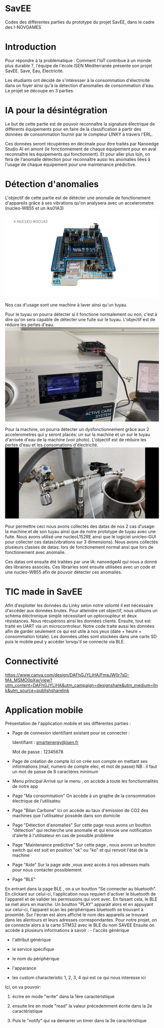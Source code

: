 # SavEE
Codes des différentes parties du prototype du projet SavEE, dans le cadre des I-NOVGAMES

# Introduction
Pour répondre à la problèmatique : Comment l'IoT contribue à un monde plus durable ?, l'équipe de l'école ISEN Méditerranée présente son projet SavEE. Save, Eau, Electricité. 

Les étudiants ont décidé de s'intéresser à la consommation d'électricité dans un foyer ainsi qu'à la détection d'anomalies de consommation d'eau. Le projet se découpe en 3 parties. 

# IA pour la désintégration
Le but de cette partie est de pouvoir reconnaître la signature électrique de différents équipements pour en faire de la classification à partir des données de consommation fournir par le compteur LINKY à travers l'ERL. 

Ces données seront récupérées en décimale pour être traités par Nanoedge Studio AI en amont (le fonctionnement de chaque équipement pour en aval reconnaître les équipements qui fonctionnent). Et pour aller plus loin, on fera de l'anomalie détection pour reconnaître aussi les anomalies liées à l'usage de chaque équipement pour une maintenance prédictive. 

# Détection d'anomalies
L'objectif de cette partie est de détécter une anomalie de fonctionement d'appareils grâce à ses vibrations qu'on analysera avec un accelerometre (nucleo-WB55 et un iks01A3)
![WB55](Images/wbetshield.png)

Nos cas d'usage sont une machine à laver ainsi qu'un tuyau.
 
Pour le tuyau on pourra détecter si il fonctione normalement ou non, c'est à dire qu'on sera capable de détecter une fuite sur le tuyau. L'objectif est de réduire les pertes d'eau.
![tuyau](Images/Tuyau.png)

Pour la machine, on pourra détecter un dysfonctionnement grâce aux 2 accelerometres qui y seront placés: un sur la machine et un sur le tuyau d'arrivée d'eau de la machine (voir photo). L'objectif est de réduire les pertes d'eau et les consomations d'électricité.
![tuyau_machine](Images/prototype_tuyau.png)

Pour permettre ceci nous avons collectés des datas de nos 2 cas d'usage: la machine et de son tuyau ainsi que de notre prototype de tuyau avec une fuite. Nous avons utilisé une nucleoL152RE ainsi que le logiciel unicleo-GUI pour collecter ces datas(vibrations sur 3 dimensions). Nous avons collectés plusieurs classes de datas: lors de fonctionement normal ansi que lors de fonctionement avec anomalie.

Ces datas ont ensuite été traitées par une IA: nanoedgeAI qui nous a donné des librairies associés. Ces librairies sont ensuite utilisées avec un code et une nucleo-WB55 afin de pouvoir détecter ces anomalies.

# TIC made in SavEE
Afin d'exploiter les données du Linky selon notre volonté il est nécessaire d'accéder aux données brutes. Pour atteindre cet objectif, nous utilisons un schéma éléctronique simple nécessitant un optocoupleur et deux résistances. Nous récupérons ainsi les données clients. Ensuite, tout est traité en UART via un microcontroleur. Notre code traite aussi les données afin de garder seulement ce qui est utile à nos yeux (date + heure + consommation totale). Les données utiles sont stockées dans une carte SD puis le mobile peut y accéder lorsqu'il se connecte via BLE.

# Connectivité
https://www.canva.com/design/DAFhGJYLjHA/FmaJW0r7sD-M4_MSMO0pXw/view?utm_content=DAFhGJYLjHA&utm_campaign=designshare&utm_medium=link&utm_source=publishsharelink   
# Application mobile
Présentation de l'application mobile et ses différentes parties :

- Page de connexion 
identifiant existant pour se connecter : 

    Identifiant : smartenergy@isen.fr
    
    Mot de passe : 12345678

- Page de création de compte 
Ici on crée son compte en mettant ses informations (mail, numero de compte elec, et mot de passe)
NB : il faut un mot de passe de 8 caractères minimum 

- Menu principal
Arrivé sur le menu , on accède à toute les fonctionnalités de notre app 

- Page "Ma consommation" 
On accède à un graphe de la consommation électrique de l'utilisateu

- Page "Bilan Carbone"
Ici on accède au taux d'emission de CO2 des machines que l'utilisateur possède dans son domicile 

- Page "Détection d'anomalies"
Sur cette page nous avons un boutton "détection" qui recherche une anomalie et qui envoie une notification d'alerte à l'utilisateur en cas de possible problème 

- Page "Maintenance predictive" 
Sur cette page , nous avons un boutton switch qui est soit en position "ok" ou "ko" et qui renvoit l'état de la machine 

- Page "Aide" 
Sur la page aide ,vous avez accès à nos adresses mails pour nous contacter possiblement 

- Page "BLE" 

En entrant dans la page BLE , on a un boutton "Se connecter au bluetooth". 
En clickant sur celui-ci, l'application nous requiert d'activer le bluetooth de l'appareil et de valider les permissions qui vont avec. En faisant cela, le BLE se met alors en marche. 
Un boutton "PLAY" apparait alors et en appuyant sur celui-ci, l'appareil scan les périphériques bluetooth se trouvant à proximité. Sur l'écran est alors affiché le nom des appareils se trouvant dans les alentours et leurs adresses correspondantes.
Pour notre projet, on se connecte alors à la carte STM32 avec le BLE du nom SAVEE
Ensuite on accède à plusieurs informations à savoir : 
    - l'accès générique

   - l'attribut générique

   - le service spécifique

   - le nom du périphérique

   - l'apparance

   - les custom characteristic 1, 2, 3, 4 qui est ce qui nous interesse ici 

Ici, on va pouvoir: 
1.  écrire en mode "write" dans la 1ère caractéristique

2.  ensuite lire en mode "read" la valeur précedemment écrite dans la 2e caractéristique 

3.  Puis le "notify" qui va demarrer un timer dans la 3e caractéristique
